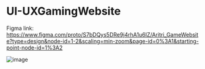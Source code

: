 # UI-UXGamingWebsite

Figma link: https://www.figma.com/proto/S7bDQys5DRe9j4rhA1u6IZ/Aritri_GameWebsite?type=design&node-id=1-2&scaling=min-zoom&page-id=0%3A1&starting-point-node-id=1%3A2 

![image](https://github.com/aritrichatterjee9/UI-UXGamingWebsite/assets/73156770/423227af-fc81-4d7d-acdc-e717bb8d212b)

